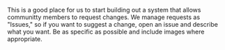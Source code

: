 This is a good place for us to start building out a system that allows communitty members
    to request changes. We  manage requests as "Issues," so if you want to suggest a change,
    open an issue and describe what you want. Be as specific as possible and include
    images where appropriate.

